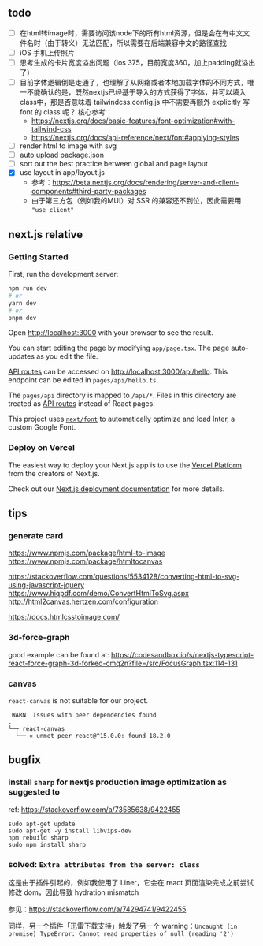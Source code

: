 ## todo

- [ ] 在html转image时，需要访问该node下的所有html资源，但是会在有中文文件名时（由于转义）无法匹配，所以需要在后端兼容中文的路径查找
- [ ] iOS 手机上传照片
- [ ] 思考生成的卡片宽度溢出问题（ios 375，目前宽度360，加上padding就溢出了）
- [ ] 目前字体逻辑倒是走通了，也理解了从网络或者本地加载字体的不同方式，唯一不能确认的是，既然nextjs已经基于导入的方式获得了字体，并可以填入class中，那是否意味着
  tailwindcss.config.js 中不需要再额外 explicitly 写 font 的 class 呢？ 核心参考：
    - https://nextjs.org/docs/basic-features/font-optimization#with-tailwind-css
    - https://nextjs.org/docs/api-reference/next/font#applying-styles
- [ ] render html to image with svg
- [ ] auto upload package.json
- [ ] sort out the best practice between global and page layout
- [x] use layout in app/layout.js
    - 参考：https://beta.nextjs.org/docs/rendering/server-and-client-components#third-party-packages
    - 由于第三方包（例如我的MUI）对 SSR 的兼容还不到位，因此需要用 `"use client"`

## next.js relative

### Getting Started

First, run the development server:

```bash
npm run dev
# or
yarn dev
# or
pnpm dev
```

Open [http://localhost:3000](http://localhost:3000) with your browser to see the result.

You can start editing the page by modifying `app/page.tsx`. The page auto-updates as you edit the file.

[API routes](https://nextjs.org/docs/api-routes/introduction) can be accessed
on [http://localhost:3000/api/hello](http://localhost:3000/api/hello). This endpoint can be edited
in `pages/api/hello.ts`.

The `pages/api` directory is mapped to `/api/*`. Files in this directory are treated
as [API routes](https://nextjs.org/docs/api-routes/introduction) instead of React pages.

This project uses [`next/font`](https://nextjs.org/docs/basic-features/font-optimization) to automatically optimize and
load Inter, a custom Google Font.

### Deploy on Vercel

The easiest way to deploy your Next.js app is to use
the [Vercel Platform](https://vercel.com/new?utm_medium=default-template&filter=next.js&utm_source=create-next-app&utm_campaign=create-next-app-readme)
from the creators of Next.js.

Check out our [Next.js deployment documentation](https://nextjs.org/docs/deployment) for more details.

## tips

### generate card

https://www.npmjs.com/package/html-to-image
https://www.npmjs.com/package/htmltocanvas

https://stackoverflow.com/questions/5534128/converting-html-to-svg-using-javascript-jquery
https://www.hiqpdf.com/demo/ConvertHtmlToSvg.aspx
http://html2canvas.hertzen.com/configuration

https://docs.htmlcsstoimage.com/

### 3d-force-graph

good example can be found
at: https://codesandbox.io/s/nextjs-typescript-react-force-graph-3d-forked-cmq2n?file=/src/FocusGraph.tsx:114-131

### canvas

`react-canvas` is not suitable for our project.

```text
 WARN  Issues with peer dependencies found
.
└─┬ react-canvas
  └── ✕ unmet peer react@^15.0.0: found 18.2.0

```

## bugfix

### install `sharp` for nextjs production image optimization as suggested to

ref: https://stackoverflow.com/a/73585638/9422455

```shell
sudo apt-get update
sudo apt-get -y install libvips-dev
npm rebuild sharp
sudo npm install sharp
```

### solved: `Extra attributes from the server: class`

这是由于插件引起的，例如我使用了 Liner，它会在 react 页面渲染完成之前尝试修改 dom，因此导致 hydration mismatch

参见：https://stackoverflow.com/a/74294741/9422455

同样，另一个插件「迅雷下载支持」触发了另一个
warning：`Uncaught (in promise) TypeError: Cannot read properties of null (reading '2')`

